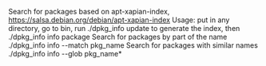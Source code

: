 Search for packages based on apt-xapian-index, https://salsa.debian.org/debian/apt-xapian-index
Usage: put in any directory, go to bin, run ./dpkg_info update to generate the index, then ./dpkg_info info package
Search for packages by part of the name ./dpkg_info info --match pkg_name
Search for packages with similar names ./dpkg_info info --glob pkg_name*
